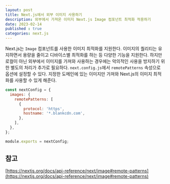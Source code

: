 ```yaml
---
layout: post
title: Next.js에서 외부 이미지 사용하기
description: 외부에서 가져온 이미지 Next.js Image 컴포넌트 최적화 적용하기
date: 2023-02-14
published : true
categories: next.js
---
```



Next.js는 `Image` 컴포넌트를 사용한 이미지 최적화를 지원한다. 이미지의 퀄리티는 유지하면서 용량을 줄이고 디바이스별 최적화를 하는 등 다양한 기능을 지원한다. 하지만 로컬이 아닌 외부에서 이미지를 가져와 사용하는 경우에는 악의적인 사용을 방지하기 위한 별도의 처리가 추가로 필요하다. `next.config.js`에서 `remotePatterns` 속성으로 옵션에 설정할 수 있다. 지정한 도메인에 있는 이미지만 가져와 Next.js의 이미지 최적화를 사용할 수 있게 해준다.  

```jsx
const nextConfig = {
  images: {
    remotePatterns: [
      {
        protocol: 'https',
        hostname: '*.blankcdn.com',
      },
    ],
  },
};

module.exports = nextConfig;
```

## 참고
[https://nextjs.org/docs/api-reference/next/image#remote-patterns](https://nextjs.org/docs/api-reference/next/image#remote-patterns)  


